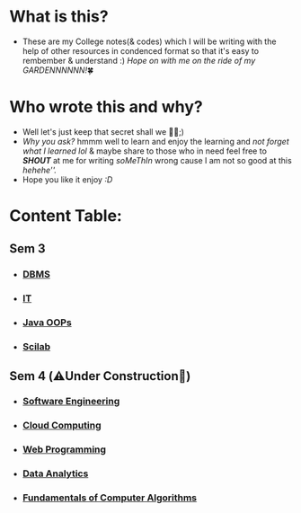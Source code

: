 # What is this?
- These are my College notes(& codes) which I will be writing with the help of other resources in condenced format so that it's easy to rembember & understand :) _Hope on with me on the ride of my GARDENNNNNN!_🍀

# Who wrote this and why?
- Well let's just keep that secret shall we 😶‍🌫️;)
- *Why you ask?* hmmm well to learn and enjoy the learning and _not forget what I learned lol_ & maybe share to those who in need feel free to ***SHOUT*** at me for writing *soMeThIn* wrong cause I am not so good at this *hehehe''.* 
- Hope you like it enjoy *:D*

# Content Table:

## Sem 3
- ### [DBMS](Sem_3/DBMS/Classes_Notes/m1_syllabus.md)
- ### [IT](Sem_3/IT/IT_Index.md)
- ### [Java OOPs](Sem_3/Java_OOPs/Java_Index.md)
- ### [Scilab](Sem_3/Scilab/Scilab_Index.md)

## Sem 4 (⚠️Under Construction🚧)
- ### [Software Engineering](Sem_4/Software_Engineering/Classes_Notes/Module_1/m1_syllabus.md)
- ### [Cloud Computing](Sem_4/Cloud_Computing/Classes_Notes/Module_1/m1_syllabus.md)
- ### [Web Programming](Sem_4/Web_Programming/Classes_Notes/Module_1/m1_syllabus.md)
- ### [Data Analytics](Sem_4/Data_Analytics/Classes_Notes/Module_1/m1_syllabus.md)
- ### [Fundamentals of Computer Algorithms](Sem_4/Fundamentals_of_Computer_Algorithms/Classes_Notes/Module_1/m1_syllabus.md)
